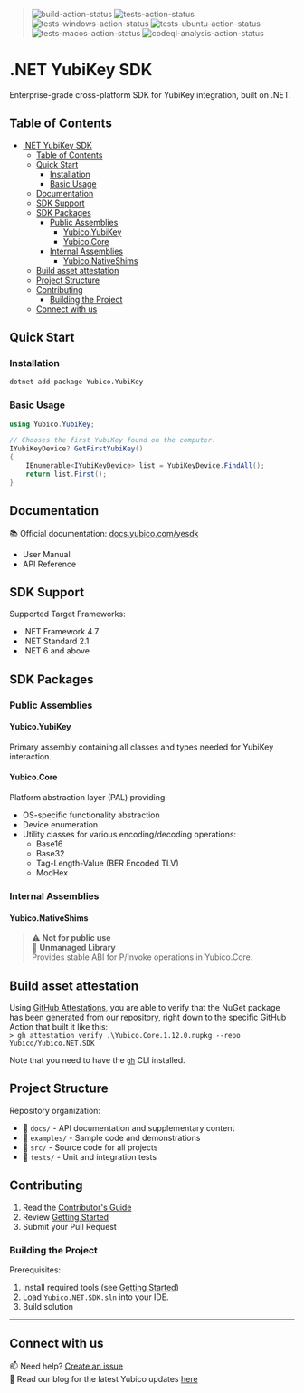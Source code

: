 <!-- Copyright 2024 Yubico AB

Licensed under the Apache License, Version 2.0 (the "License");
you may not use this file except in compliance with the License.
You may obtain a copy of the License at

    http://www.apache.org/licenses/LICENSE-2.0

Unless required by applicable law or agreed to in writing, software
distributed under the License is distributed on an "AS IS" BASIS,
WITHOUT WARRANTIES OR CONDITIONS OF ANY KIND, either express or implied.
See the License for the specific language governing permissions and
limitations under the License. -->

> ![build-action-status](https://github.com/Yubico/Yubico.NET.SDK/actions/workflows/build.yml/badge.svg)
> ![tests-action-status](https://github.com/Yubico/Yubico.NET.SDK/actions/workflows/test.yml/badge.svg)
> ![tests-windows-action-status](https://github.com/Yubico/Yubico.NET.SDK/actions/workflows/test-windows.yml/badge.svg)
> ![tests-ubuntu-action-status](https://github.com/Yubico/Yubico.NET.SDK/actions/workflows/test-ubuntu.yml/badge.svg)
> ![tests-macos-action-status](https://github.com/Yubico/Yubico.NET.SDK/actions/workflows/test-macos.yml/badge.svg)
> ![codeql-analysis-action-status](https://github.com/Yubico/Yubico.NET.SDK/actions/workflows/codeql-analysis.yml/badge.svg)

# .NET YubiKey SDK

Enterprise-grade cross-platform SDK for YubiKey integration, built on .NET.

## Table of Contents
- [.NET YubiKey SDK](#net-yubikey-sdk)
  - [Table of Contents](#table-of-contents)
  - [Quick Start](#quick-start)
    - [Installation](#installation)
    - [Basic Usage](#basic-usage)
  - [Documentation](#documentation)
  - [SDK Support](#sdk-support)
  - [SDK Packages](#sdk-packages)
    - [Public Assemblies](#public-assemblies)
      - [Yubico.YubiKey](#yubicoyubikey)
      - [Yubico.Core](#yubicocore)
    - [Internal Assemblies](#internal-assemblies)
      - [Yubico.NativeShims](#yubiconativeshims)
  - [Build asset attestation](#build-asset-attestation)
  - [Project Structure](#project-structure)
  - [Contributing](#contributing)
    - [Building the Project](#building-the-project)
  - [Connect with us](#connect-with-us)

## Quick Start

### Installation
```bash
dotnet add package Yubico.YubiKey
```

### Basic Usage
```csharp
using Yubico.YubiKey;

// Chooses the first YubiKey found on the computer.
IYubiKeyDevice? GetFirstYubiKey()
{
    IEnumerable<IYubiKeyDevice> list = YubiKeyDevice.FindAll();
    return list.First();
}
```

## Documentation

📚 Official documentation: [docs.yubico.com/yesdk](https://docs.yubico.com/yesdk/)
- User Manual
- API Reference

## SDK Support

Supported Target Frameworks:
- .NET Framework 4.7
- .NET Standard 2.1
- .NET 6 and above

## SDK Packages

### Public Assemblies

#### Yubico.YubiKey
Primary assembly containing all classes and types needed for YubiKey interaction.

#### Yubico.Core
Platform abstraction layer (PAL) providing:
- OS-specific functionality abstraction
- Device enumeration
- Utility classes for various encoding/decoding operations:
  - Base16
  - Base32
  - Tag-Length-Value (BER Encoded TLV)
  - ModHex

### Internal Assemblies

#### Yubico.NativeShims
> ⚠️ **Not for public use**  
> 🔧 **Unmanaged Library**  
> Provides stable ABI for P/Invoke operations in Yubico.Core.

## Build asset attestation
Using [GitHub Attestations](https://docs.github.com/en/actions/security-for-github-actions/using-artifact-attestations/using-artifact-attestations-to-establish-provenance-for-builds), you are able to verify that the NuGet package has been generated from our repository, right down to the specific GitHub Action that built it like this:  
`> gh attestation verify .\Yubico.Core.1.12.0.nupkg --repo Yubico/Yubico.NET.SDK`

Note that you need to have the [`gh`](https://cli.github.com/) CLI installed.

## Project Structure

Repository organization:
- 📁 `docs/` - API documentation and supplementary content
- 📁 `examples/` - Sample code and demonstrations
- 📁 `src/` - Source code for all projects
- 📁 `tests/` - Unit and integration tests

## Contributing

1. Read the [Contributor's Guide](./CONTRIBUTING.md)
2. Review [Getting Started](./contributordocs/getting-started.md)
3. Submit your Pull Request

### Building the Project

Prerequisites:
1. Install required tools (see [Getting Started](./contributordocs/getting-started.md))
2. Load `Yubico.NET.SDK.sln` into your IDE.
3. Build solution

---

## Connect with us

📫 Need help? [Create an issue](https://github.com/Yubico/Yubico.NET.SDK/issues/new/choose)  
📖 Read our blog for the latest Yubico updates [here](https://www.yubico.com/blog/)

